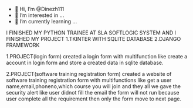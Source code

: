 - 👋 Hi, I’m @Dinezh111
- 👀 I’m interested in ...
- 🌱 I’m currently learning ...

I FINISHED MY PYTHON TRAINEE AT SLA SOFTLOGIC SYSTEM AND I FINISHED MY PROJECT 1.TKINTER WITH SQLITE DATABASE
                                                                               2.DJANGO FRAMEWORK
                                                                               
                                                                               
                                                                               

1.PROJECT(login form)
created a login form with multifunction like create a account in login form and store a created data in sqlite database.

2.PROJECT(software training registration form)
created a website of software training registration form with multifunctions like get a user name,email,phoneno,which course you will join and they all we gave the security alert like user didnot fill the email the form will not run because user complete all the requirement then only the form move to next page.
